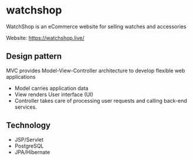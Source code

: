 # watchshop

WatchShop is an eCommerce website for selling watches and accessories

Website: https://watchshop.live/

## Design pattern

MVC provides Model-View-Controller architecture to develop flexible web applications
* Model carries application data
* View renders User interface (UI)
* Controller takes care of processing user requests and calling back-end services.

## Technology

* JSP/Servlet
* PostgreSQL
* JPA/Hibernate